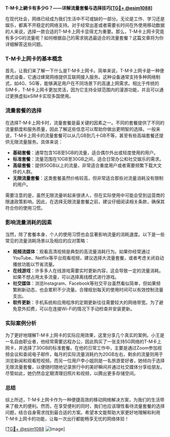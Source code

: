 **T-M卡上網卡有多少G？——详解流量套餐与选择技巧[[TG💪+ @esim1088](https://t.me/s/esim1088)]**

在现代社会，网络已经成为我们生活中不可或缺的一部分。无论是工作、学习还是娱乐，都离不开稳定的网络支持。对于经常出差或者需要长时间在外使用移动数据的人来说，选择一款合适的T-M卡上网卡显得尤为重要。那么，T-M卡上网卡究竟有多少G的流量呢？如何根据自己的需求挑选最适合的流量套餐？这篇文章将为你详细解答这些问题。

### T-M卡上网卡的基本概念

首先，让我们来了解一下什么是T-M卡上网卡。简单来说，T-M卡上网卡是一种便携式设备，它通过蜂窝网络提供互联网接入服务。这种设备通常支持多种网络制式，如4G、5G等，能够满足用户在不同场景下的高速上网需求。相比于传统的SIM卡，T-M卡上网卡更加灵活，因为它支持全球范围内的漫游功能，并且可以通过更换虚拟eSIM卡实现多国使用。

### 流量套餐的选择

在选择T-M卡上网卡时，流量套餐是最关键的因素之一。不同的套餐提供了不同的流量额度和服务质量，因此了解这些信息可以帮助你做出更明智的选择。一般来说，T-M卡上网卡的流量套餐可以从几GB到几十GB不等，甚至有些高端套餐还提供无限流量服务。具体来说：

- **基础套餐**：通常包含1GB至5GB的流量，适合偶尔外出或轻度使用的用户。
- **标准套餐**：流量范围在10GB至30GB之间，适合日常办公和社交娱乐的需求。
- **高级套餐**：提供50GB以上的流量，非常适合重度用户或者需要频繁下载大文件的人群。
- **无限流量套餐**：这类套餐虽然价格较高，但非常适合那些对流量消耗没有限制的用户。

需要注意的是，虽然无限流量听起来很诱人，但在实际使用中可能会受到运营商的限速政策影响。因此，在选择无限流量套餐之前，建议仔细阅读相关条款，确保其符合你的使用习惯。

### 影响流量消耗的因素

当然，除了套餐本身，个人的使用习惯也会显著影响流量的消耗速度。以下是一些常见的流量消耗场景以及相应的应对策略：

- **视频流媒体**：观看高清视频是典型的高流量消耗行为。如果你经常通过YouTube、Netflix等平台观看视频，建议选择大流量套餐，或者考虑关闭自动播放功能以节省流量。
- **在线游戏**：许多多人在线游戏需要实时更新内容，这会导致一定的流量消耗。如果不想占用太多流量，可以选择离线模式进行游戏。
- **社交媒体**：浏览Instagram、Facebook等社交平台虽然看似简单，但如果频繁刷新动态，也会累积不少流量。合理规划每天的使用时间可以有效控制流量支出。
- **软件更新**：手机系统和应用程序的定期更新往往需要较大的网络带宽。为了避免意外扣费，可以在连接Wi-Fi的情况下手动检查并安装更新。

### 实际案例分析

为了更好地理解T-M卡上网卡的实际应用效果，这里分享几个真实的案例。小王是一名自由职业者，他经常需要远程办公，因此购买了一张支持5G网络的T-M卡上网卡，并选择了30GB的标准套餐。在他的日常工作中，主要是通过Zoom参加视频会议和查阅电子邮件，每月的实际流量消耗约为20GB左右，剩余的流量则用于浏览新闻和观看短视频。而另一位用户李小姐则是一名旅游爱好者，她倾向于选择无限流量套餐，以便随时随地记录旅行中的美好瞬间并通过社交媒体分享给朋友。尽管如此，她仍然会定期清理旧照片和视频，以腾出更多存储空间。

### 总结

综上所述，T-M卡上网卡作为一种便捷高效的移动网络解决方案，为我们的生活带来了极大的便利。然而，在享受便利的同时，我们也应该理性看待流量套餐的选择问题，结合自身需求找到最合适的方案。希望本文能帮助大家更好地理解和利用T-M卡上网卡的功能，让每一次出行都能畅享无忧的网络体验！

[[TG💪+ @esim1088](https://t.me/s/esim1088) ![Image](https://i.postimg.cc/4NQfJmqS/Snipaste-2025-05-13-00-14-12.png)]